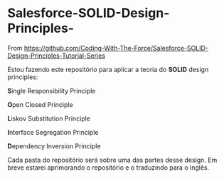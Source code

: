 # Salesforce-SOLID-Design-Principles-
From https://github.com/Coding-With-The-Force/Salesforce-SOLID-Design-Principles-Tutorial-Series

Estou fazendo este repositório para aplicar a teoria do **SOLID** design principles:

**S**ingle Responsibility Principle

**O**pen Closed Principle

**L**iskov Substitution Principle

**I**nterface Segregation Principle

**D**ependency Inversion Principle

Cada pasta do repositório será sobre uma das partes desse design.
Em breve estarei aprimorando o repositório e o traduzindo para o inglês.
